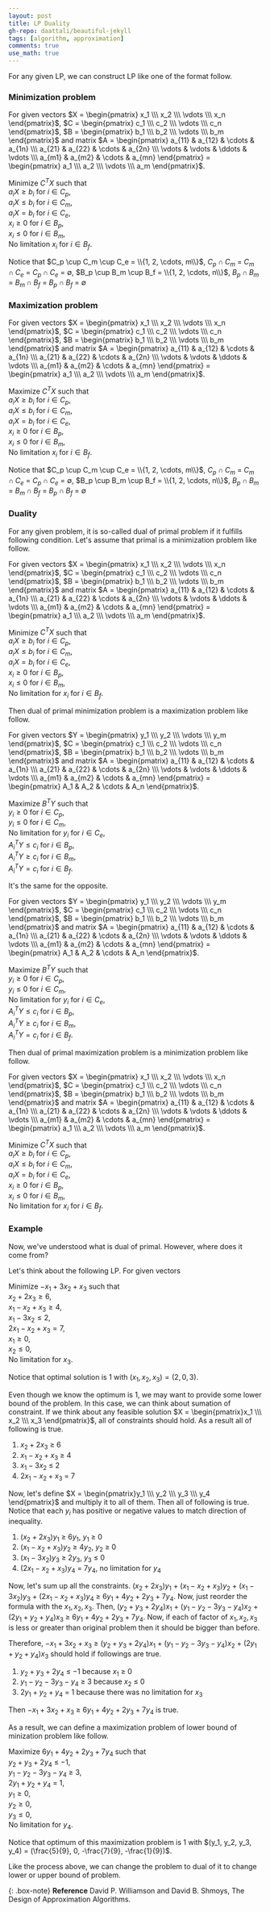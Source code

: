 ```yaml
---
layout: post
title: LP Duality
gh-repo: daattali/beautiful-jekyll
tags: [algorithm, approximation]
comments: true
use_math: true
---
```


For any given LP, we can construct LP like one of the format follow.

### Minimization problem
For given vectors
$X = \begin{pmatrix} x_1 \\\ x_2 \\\ \vdots \\\ x_n \end{pmatrix}$, 
$C = \begin{pmatrix} c_1 \\\ c_2 \\\ \vdots \\\ c_n \end{pmatrix}$,
$B = \begin{pmatrix} b_1 \\\ b_2 \\\ \vdots \\\ b_m \end{pmatrix}$ and matrix 
$A = \begin{pmatrix} a_{11} & a_{12} & \cdots & a_{1n} \\\ a_{21} & a_{22} & \cdots & a_{2n} \\\ \vdots & \vdots & \ddots & \vdots \\\ a_{m1} & a_{m2} & \cdots & a_{mn} \end{pmatrix} = \begin{pmatrix} a_1 \\\ a_2 \\\ \vdots \\\ a_m \end{pmatrix}$.

Minimize $C^T X$ such that <br>
    $a_i X \ge b_i$ for $i \in C_p$,<br>
    $a_i X \le b_i$ for $i \in C_m$,<br>
    $a_i X = b_i$ for $i \in C_e$,<br>
    $x_i \ge 0$ for $i \in B_p$,<br>
    $x_i \le 0$ for $i \in B_m$,<br>
    No limitation $x_i$ for $i \in B_f$.

Notice that $C_p \cup C_m \cup C_e = \\{1, 2, \cdots, m\\}$, $C_p \cap C_m$ $=$ $C_m \cap C_e$ $=$ $C_p \cap C_e$ $=$ $\emptyset$, $B_p \cup B_m \cup B_f = \\{1, 2, \cdots, n\\}$, $B_p \cap B_m$ $=$ $B_m \cap B_f$ $=$ $B_p \cap B_f$ $=$ $\emptyset$

### Maximization problem
For given vectors
$X = \begin{pmatrix} x_1 \\\ x_2 \\\ \vdots \\\ x_n \end{pmatrix}$, 
$C = \begin{pmatrix} c_1 \\\ c_2 \\\ \vdots \\\ c_n \end{pmatrix}$,
$B = \begin{pmatrix} b_1 \\\ b_2 \\\ \vdots \\\ b_m \end{pmatrix}$ and matrix 
$A = \begin{pmatrix} a_{11} & a_{12} & \cdots & a_{1n} \\\ a_{21} & a_{22} & \cdots & a_{2n} \\\ \vdots & \vdots & \ddots & \vdots \\\ a_{m1} & a_{m2} & \cdots & a_{mn} \end{pmatrix} = \begin{pmatrix} a_1 \\\ a_2 \\\ \vdots \\\ a_m \end{pmatrix}$.

Maximize $C^T X$ such that <br>
    $a_i X \ge b_i$ for $i \in C_p$,<br>
    $a_i X \le b_i$ for $i \in C_m$,<br>
    $a_i X = b_i$ for $i \in C_e$,<br>
    $x_i \ge 0$ for $i \in B_p$,<br>
    $x_i \le 0$ for $i \in B_m$,<br>
    No limitation $x_i$ for $i \in B_f$.

Notice that $C_p \cup C_m \cup C_e = \\{1, 2, \cdots, m\\}$, $C_p \cap C_m$ $=$ $C_m \cap C_e$ $=$ $C_p \cap C_e$ $=$ $\emptyset$, $B_p \cup B_m \cup B_f = \\{1, 2, \cdots, n\\}$, $B_p \cap B_m$ $=$ $B_m \cap B_f$ $=$ $B_p \cap B_f$ $=$ $\emptyset$

### Duality
For any given problem, it is so-called dual of primal problem if it fulfills following condition. 
Let's assume that primal is a minimization problem like follow.

For given vectors
$X = \begin{pmatrix} x_1 \\\ x_2 \\\ \vdots \\\ x_n \end{pmatrix}$, 
$C = \begin{pmatrix} c_1 \\\ c_2 \\\ \vdots \\\ c_n \end{pmatrix}$,
$B = \begin{pmatrix} b_1 \\\ b_2 \\\ \vdots \\\ b_m \end{pmatrix}$ and matrix 
$A = \begin{pmatrix} a_{11} & a_{12} & \cdots & a_{1n} \\\ a_{21} & a_{22} & \cdots & a_{2n} \\\ \vdots & \vdots & \ddots & \vdots \\\ a_{m1} & a_{m2} & \cdots & a_{mn} \end{pmatrix} = \begin{pmatrix} a_1 \\\ a_2 \\\ \vdots \\\ a_m \end{pmatrix}$.

Minimize $C^T X$ such that <br>
    $a_i X \ge b_i$ for $i \in C_p$,<br>
    $a_i X \le b_i$ for $i \in C_m$,<br>
    $a_i X = b_i$ for $i \in C_e$,<br>
    $x_i \ge 0$ for $i \in B_p$,<br>
    $x_i \le 0$ for $i \in B_m$,<br>
    No limitation for $x_i$ for $i \in B_f$.

Then dual of primal minimization problem is a maximization problem like follow.

For given vectors
$Y = \begin{pmatrix} y_1 \\\ y_2 \\\ \vdots \\\ y_m \end{pmatrix}$, 
$C = \begin{pmatrix} c_1 \\\ c_2 \\\ \vdots \\\ c_n \end{pmatrix}$,
$B = \begin{pmatrix} b_1 \\\ b_2 \\\ \vdots \\\ b_m \end{pmatrix}$ and matrix 
$A = \begin{pmatrix} a_{11} & a_{12} & \cdots & a_{1n} \\\ a_{21} & a_{22} & \cdots & a_{2n} \\\ \vdots & \vdots & \ddots & \vdots \\\ a_{m1} & a_{m2} & \cdots & a_{mn} \end{pmatrix} = \begin{pmatrix} A_1 & A_2 & \cdots & A_n \end{pmatrix}$.

Maximize $B^T Y$ such that <br>
    $y_i \ge 0$ for $i \in C_p$,<br>
    $y_i \le 0$ for $i \in C_m$,<br>
    No limitation for $y_i$ for $i \in C_e$,<br>
    $A_i^T Y \le c_i$ for $i \in B_p$,<br>
    $A_i^T Y \ge c_i$ for $i \in B_m$,<br>
    $A_i^T Y = c_i$ for $i \in B_f$.

It's the same for the opposite.

For given vectors
$Y = \begin{pmatrix} y_1 \\\ y_2 \\\ \vdots \\\ y_m \end{pmatrix}$, 
$C = \begin{pmatrix} c_1 \\\ c_2 \\\ \vdots \\\ c_n \end{pmatrix}$,
$B = \begin{pmatrix} b_1 \\\ b_2 \\\ \vdots \\\ b_m \end{pmatrix}$ and matrix 
$A = \begin{pmatrix} a_{11} & a_{12} & \cdots & a_{1n} \\\ a_{21} & a_{22} & \cdots & a_{2n} \\\ \vdots & \vdots & \ddots & \vdots \\\ a_{m1} & a_{m2} & \cdots & a_{mn} \end{pmatrix} = \begin{pmatrix} A_1 & A_2 & \cdots & A_n \end{pmatrix}$.

Maximize $B^T Y$ such that <br>
    $y_i \ge 0$ for $i \in C_p$,<br>
    $y_i \le 0$ for $i \in C_m$,<br>
    No limitation for $y_i$ for $i \in C_e$,<br>
    $A_i^T Y \le c_i$ for $i \in B_p$,<br>
    $A_i^T Y \ge c_i$ for $i \in B_m$,<br>
    $A_i^T Y = c_i$ for $i \in B_f$.

Then dual of primal maximization problem is a minimization problem like follow.

For given vectors
$X = \begin{pmatrix} x_1 \\\ x_2 \\\ \vdots \\\ x_n \end{pmatrix}$, 
$C = \begin{pmatrix} c_1 \\\ c_2 \\\ \vdots \\\ c_n \end{pmatrix}$,
$B = \begin{pmatrix} b_1 \\\ b_2 \\\ \vdots \\\ b_m \end{pmatrix}$ and matrix 
$A = \begin{pmatrix} a_{11} & a_{12} & \cdots & a_{1n} \\\ a_{21} & a_{22} & \cdots & a_{2n} \\\ \vdots & \vdots & \ddots & \vdots \\\ a_{m1} & a_{m2} & \cdots & a_{mn} \end{pmatrix} = \begin{pmatrix} a_1 \\\ a_2 \\\ \vdots \\\ a_m \end{pmatrix}$.

Minimize $C^T X$ such that <br>
    $a_i X \ge b_i$ for $i \in C_p$,<br>
    $a_i X \le b_i$ for $i \in C_m$,<br>
    $a_i X = b_i$ for $i \in C_e$,<br>
    $x_i \ge 0$ for $i \in B_p$,<br>
    $x_i \le 0$ for $i \in B_m$,<br>
    No limitation for $x_i$ for $i \in B_f$.

### Example
Now, we've understood what is dual of primal.
However, where does it come from?

Let's think about the following LP.
For given vectors

Minimize $-x_1 + 3x_2 + x_3$ such that <br>
    $x_2 + 2x_3 \ge 6$,<br>
    $x_1 - x_2 + x_3 \ge 4$,<br>
    $x_1 - 3x_2 \le 2$,<br>
    $2x_1 - x_2 + x_3 = 7$,<br>
    $x_1 \ge 0$,<br>
    $x_2 \le 0$,<br>
    No limitation for $x_3$.

Notice that optimal solution is $1$ with $(x_1, x_2, x_3) = (2,0,3)$.

Even though we know the optimum is $1$, we may want to provide some lower bound of the problem.
In this case, we can think about sumation of constraint.
If we think about any feasible solution $X = \begin{pmatrix}x_1 \\\ x_2 \\\ x_3 \end{pmatrix}$, all of constraints should hold.
As a result all of following is true.
1. $x_2 + 2x_3$ $\ge$ $6$
2. $x_1 - x_2 + x_3$ $\ge$ $4$
3. $x_1 - 3x_2$ $\le$ $2$
4. $2x_1 - x_2 + x_3$ $=$ $7$

Now, let's define $X = \begin{pmatrix}y_1 \\\ y_2 \\\ y_3 \\\ y_4 \end{pmatrix}$ and multiply it to all of them.
Then all of following is true.
Notice that each $y_i$ has positive or negative values to match direction of inequality.

1. $(x_2 + 2x_3) y_1$ $\ge$ $6y_1$, $y_1$ $\ge$ $0$
2. $(x_1 - x_2 + x_3)y_2$ $\ge$ $4y_2$, $y_2$ $\ge$ $0$
3. $(x_1 - 3x_2)y_3$ $\ge$ $2y_3$, $y_3$ $\le$ $0$
4. $(2x_1 - x_2 + x_3)y_4$ $=$ $7y_4$, no limitation for $y_4$

Now, let's sum up all the constraints.
$(x_2 + 2x_3)y_1$ $+$ $(x_1 - x_2 + x_3)y_2$ $+$ $(x_1 - 3x_2)y_3$ $+$ $(2x_1 - x_2 + x_3)y_4$ $\ge$ $6y_1 + 4y_2 + 2y_3 + 7y_4$.
Now, just reorder the formula with the $x_1, x_2, x_3$.
Then, $(y_2 + y_3 + 2y_4)x_1$ $+$ $(y_1 - y_2 - 3y_3 - y_4)x_2$ $+$ $(2y_1 + y_2 + y_4)x_3$ $\ge$ $6y_1 + 4y_2 + 2y_3 + 7y_4$.
Now, if each of factor of $x_1, x_2, x_3$ is less or greater than original problem then it should be bigger than before.

Therefore, $-x_1 + 3x_2 + x_3$ $\ge$ $(y_2 + y_3 + 2y_4)x_1$ $+$ $(y_1 - y_2 - 3y_3 - y_4)x_2$ $+$ $(2y_1 + y_2 + y_4)x_3$ should hold if followings are true.

1. $y_2 + y_3 + 2y_4$ $\le$ $-1$ because $x_1$ $\ge$ $0$
2. $y_1 - y_2 - 3y_3 - y_4$ $\ge$ $3$ because $x_2$ $\le$ $0$
3. $2y_1 + y_2 + y_4$ $=$ $1$ because there was no limitation for $x_3$ 

Then $-x_1 + 3x_2 + x_3$ $\ge$ $6y_1 + 4y_2 + 2y_3 + 7y_4$ is true.

As a result, we can define a maximization problem of lower bound of minization problem like follow.

Maximize $6y_1 + 4y_2 + 2y_3 + 7y_4$ such that <br>
    $y_2 + y_3 + 2y_4$ $\le$ $-1$,<br>
    $y_1 - y_2 - 3y_3 - y_4$ $\ge$ $3$,<br>
    $2y_1 + y_2 + y_4$ $=$ $1$,<br>
    $y_1 \ge 0$,<br>
    $y_2 \ge 0$,<br>
    $y_3 \le 0$,<br>
    No limitation for $y_4$.

Notice that optimum of this maximization problem is $1$ with $(y_1, y_2, y_3, y_4) = (\frac{5}{9}, 0, -\frac{7}{9}, -\frac{1}{9})$.

Like the process above, we can change the problem to dual of it to change lower or upper bound of problem.

{: .box-note}
**Reference** David P. Williamson and David B. Shmoys, The Design of Approximation Algorithms.